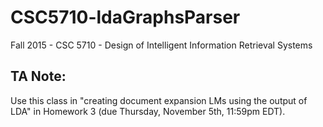 # CSC5710-ldaGraphsParser

Fall 2015 - CSC 5710 - Design of Intelligent Information Retrieval Systems

## TA Note:
Use this class in "creating document expansion LMs using the output of LDA" in Homework 3 (due Thursday, November 5th, 11:59pm EDT).
